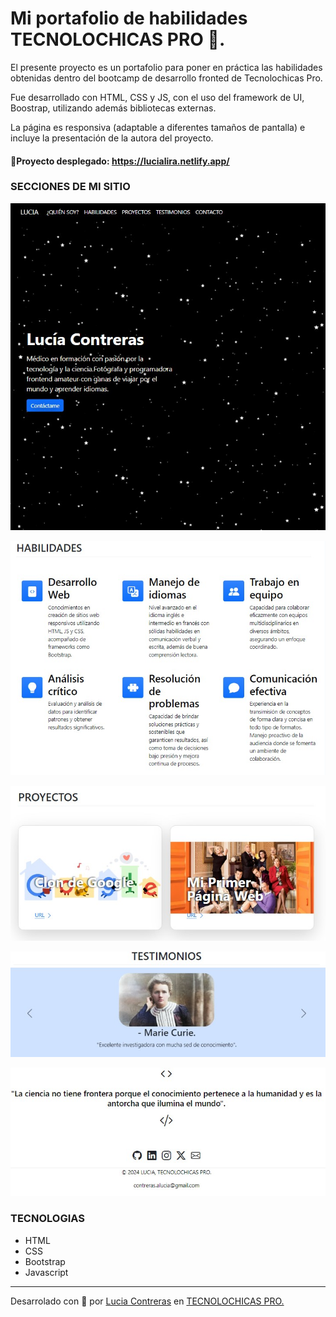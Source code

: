 # Mi portafolio de habilidades TECNOLOCHICAS PRO 💜.


El presente proyecto es un portafolio para poner en práctica las habilidades obtenidas dentro del bootcamp de desarrollo fronted de Tecnolochicas Pro.

Fue desarrollado con HTML, CSS y JS, con el uso del framework de UI, Boostrap, utilizando además bibliotecas externas.

La página es responsiva (adaptable a diferentes tamaños de pantalla) e incluye la presentación de la autora del proyecto.


#### 🌟Proyecto desplegado: https://lucialira.netlify.app/


### SECCIONES DE MI SITIO

![Presentación](assets/readme/1.jpg)

![Habilidades](assets/readme/2.jpg)

![Proyectos](assets/readme/3.jpg)

![Testimonios](assets/readme/4.jpg)

![Contacto](assets/readme/5.jpg)


### TECNOLOGIAS

* HTML
* CSS
* Bootstrap
* Javascript

---

Desarrolado con 💜 por [Lucia Contreras](https://www.instagram.com/lucialiraaa/) en [TECNOLOCHICAS PRO.](https://tecnolochicas.mx/)
